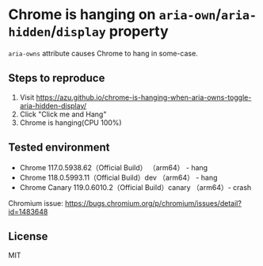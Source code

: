 # Chrome is hanging on `aria-own`/`aria-hidden`/`display` property

`aria-owns` attribute causes Chrome to hang in some-case.

## Steps to reproduce

1. Visit https://azu.github.io/chrome-is-hanging-when-aria-owns-toggle-aria-hidden-display/
2. Click "Click me and Hang"
3. Chrome is hanging(CPU 100%)

## Tested environment

- Chrome 117.0.5938.62（Official Build） （arm64） - hang
- Chrome 118.0.5993.11（Official Build）dev （arm64） - hang
- Chrome Canary 119.0.6010.2（Official Build）canary （arm64）- crash

Chromium issue: <https://bugs.chromium.org/p/chromium/issues/detail?id=1483648>

## License

MIT
